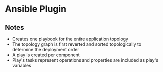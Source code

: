 # Ansible Plugin

## Notes

* Creates one playbook for the entire application topology
* The topology graph is first reverted and sorted topologically to determine the deployment order
* A play is created per component
* Play's tasks represent operations and properties are included as play's variables  